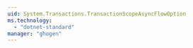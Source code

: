 ```yaml
---
uid: System.Transactions.TransactionScopeAsyncFlowOption
ms.technology: 
  - "dotnet-standard"
manager: "ghogen"
---
```

